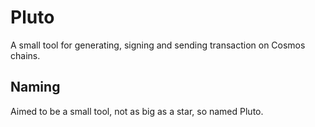 # Pluto

A small tool for generating, signing and sending transaction on Cosmos chains.

## Naming

Aimed to be a small tool, not as big as a star, so named Pluto.
